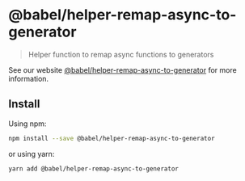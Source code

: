  # @babel/helper-remap-async-to-generator

> Helper function to remap async functions to generators

See our website [@babel/helper-remap-async-to-generator](https://babeljs.io/docs/babel-helper-remap-async-to-generator) for more information.

## Install

Using npm:

```sh
npm install --save @babel/helper-remap-async-to-generator
```

or using yarn:

```sh
yarn add @babel/helper-remap-async-to-generator
```
